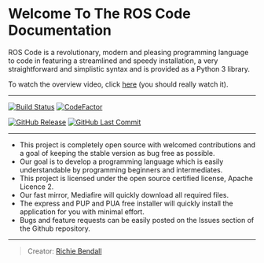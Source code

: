 # Welcome To The ROS Code Documentation

ROS Code is a revolutionary, modern and pleasing programming language to code in featuring a streamlined and speedy installation, a  very straightforward and simplistic syntax and is provided as a Python 3 library.

To watch the overview video, click [here](https://www.youtube.com/watch?v=lPCTNKA8otA) (you should really watch it).

___

[![Build Status](https://img.shields.io/travis/Richienb/ROS-Code.svg?longCache=true&style=for-the-badge)](https://travis-ci.org/Richienb/ROS-Code) [![CodeFactor](https://www.codefactor.io/repository/github/richienb/ros-code/badge?longCache=true&style=for-the-badge)](https://www.codefactor.io/repository/github/richienb/ros-code)

[![GitHub Release](https://img.shields.io/github/release/Richienb/ROS-Code.svg?longCache=true&style=for-the-badge)](https://github.com/Richienb/ROS-Code/releases) [![GitHub Last Commit](https://img.shields.io/github/last-commit/Richienb/ROS-Code.svg?longCache=true&style=for-the-badge)](https://github.com/Richienb/ROS-Code/commits/master)

___

- This project is completely open source with welcomed contributions and a goal of keeping the stable version as bug free as possible.
- Our goal is to develop a programming language which is easily understandable by programming beginners and intermediates.
- This project is licensed under the open source certified license, Apache Licence 2.
- Our fast mirror, Mediafire will quickly download all required files.
- The express and PUP and PUA free installer will quickly install the application for you with minimal effort.
- Bugs and feature requests can be easily posted on the Issues section of the Github repository.

___

> Creator: [Richie Bendall](https://www.richie-bendall.ml)
